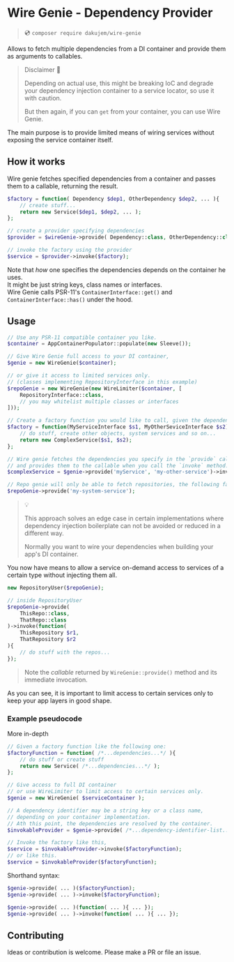# Wire Genie - Dependency Provider

> 💿 `composer require dakujem/wire-genie`

Allows to fetch multiple dependencies from a DI container
and provide them as arguments to callables.

> Disclaimer 🤚
>
> Depending on actual use, this might be breaking IoC
> and degrade your dependency injection container to a service locator,
> so use it with caution.
>
> But then again, if you can `get` from your container, you can use Wire Genie.


The main purpose is to provide limited means of wiring services
without exposing the service container itself.

## How it works
Wire genie fetches specified dependencies from a container
and passes them to a callable, returning the result.

```php
$factory = function( Dependency $dep1, OtherDependency $dep2, ... ){
    // create stuff...
    return new Service($dep1, $dep2, ... );
};

// create a provider specifying dependencies
$provider = $wireGenie->provide( Dependency::class, OtherDependency::class, ... );

// invoke the factory using the provider
$service = $provider->invoke($factory);
```

Note that _how_ one specifies the dependencies depends on the container he uses.\
It might be just string keys, class names or interfaces.\
Wire Genie calls PSR-11's `ContainerInterface::get()` and `ContainerInterface::has()` under the hood.


## Usage

```php
// Use any PSR-11 compatible container you like.
$container = AppContainerPopulator::populate(new Sleeve());

// Give Wire Genie full access to your DI container,
$genie = new WireGenie($container);

// or give it access to limited services only.
// (classes implementing RepositoryInterface in this example)
$repoGenie = new WireGenie(new WireLimiter($container, [
    RepositoryInterface::class,
    // you may whitelist multiple classes or interfaces
]));

// Create a factory function you would like to call, given the dependencies:
$factory = function(MyServiceInterface $s1, MyOtherSeviceInterface $s2){
    // do stuff, create other objects, system services and so on...
    return new ComplexService($s1, $s2);
};

// Wire genie fetches the dependencies you specify in the `provide` call
// and provides them to the callable when you call the `invoke` method:
$complexService = $genie->provide('myService', 'my-other-service')->invoke($factory);

// Repo genie will only be able to fetch repositories, the following fails:
$repoGenie->provide('my-system-service');
```

> 💡
>
> This approach solves an edge case in certain implementations where dependency injection
> boilerplate can not be avoided or reduced in a different way.
>
> Normally you want to wire your dependencies when building your app's DI container.

You now have means to allow a service
on-demand access to services of a certain type without injecting them all.
```php
new RepositoryUser($repoGenie);

// inside RepositoryUser
$repoGenie->provide(
    ThisRepo::class,
    ThatRepo::class
)->invoke(function(
    ThisRepository $r1,
    ThatRepository $r2
){
    // do stuff with the repos...
});
```
> Note the _callable_ returned by `WireGenie::provide()` method and its immediate invocation.

As you can see, it is important to limit access
to certain services only to keep your app layers in good shape.


### Example pseudocode

More in-depth
```php
// Given a factory function like the following one:
$factoryFunction = function( /*...dependencies...*/ ){
    // do stuff or create stuff
    return new Service( /*...dependencies...*/ );
};

// Give access to full DI container
// or use WireLimiter to limit access to certain services only.
$genie = new WireGenie( $serviceContainer );

// A dependency identifier may be a string key or a class name,
// depending on your container implementation.
// Ath this point, the dependencies are resolved by the container.
$invokableProvider = $genie->provide( /*...dependency-identifier-list...*/ );

// Invoke the factory like this,
$service = $invokableProvider->invoke($factoryFunction);
// or like this.
$service = $invokableProvider($factoryFunction);
```

Shorthand syntax:
```php
$genie->provide( ... )($factoryFunction);
$genie->provide( ... )->invoke($factoryFunction);

$genie->provide( ... )(function( ... ){ ... });
$genie->provide( ... )->invoke(function( ... ){ ... });
```


## Contributing

Ideas or contribution is welcome. Please make a PR or file an issue.
